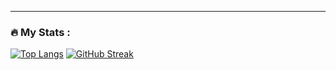 ---

### :fire: My Stats :
[![Top Langs](https://github-readme-stats.vercel.app/api/top-langs/?username=Egor-04)](https://github.com/anuraghazra/github-readme-stats)
[![GitHub Streak](https://streak-stats.demolab.com?user=Egor-04&theme=dark&border_radius=5&date_format=M%20j%5B%2C%20Y%5D&background=0D1920&fire=0DF454&ring=1AC15E&sideNums=76FFDB&currStreakLabel=5BCE91&dates=1DB438D0&border=1B6863&stroke=41DDA5&currStreakNum=5AFFC4&sideLabels=5FFFC0)](https://git.io/streak-stats)

<!--
**Egor-04/Egor-04** is a ✨ _special_ ✨ repository because its `README.md` (this file) appears on your GitHub profile.

Here are some ideas to get you started:

- 🔭 I’m currently working on ...
- 🌱 I’m currently learning ...
- 👯 I’m looking to collaborate on ...
- 🤔 I’m looking for help with ...
- 💬 Ask me about ...
- 📫 How to reach me: ...
- 😄 Pronouns: ...
- ⚡ Fun fact: ...
-->
